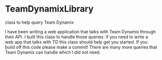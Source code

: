 # TeamDynamixLibrary
class to help query Team Dynamix

I have been writing a web appilcation that talks with Team Dynamix through their API.  I built this class to handle those queries.  If you 
need to write a web app that talks with TD this class should help get you started.  If you build off this code please make a commit!  There are many more queries that Team Dynamix can handle which I did not need.
